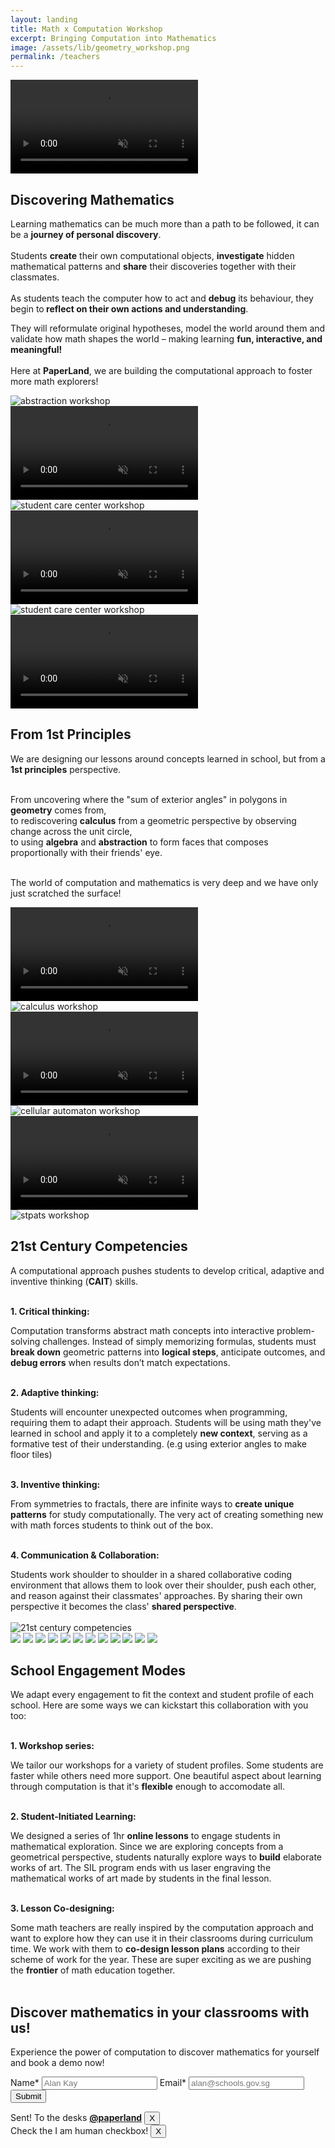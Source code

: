 ```yaml
---
layout: landing
title: Math x Computation Workshop
excerpt: Bringing Computation into Mathematics
image: /assets/lib/geometry_workshop.png
permalink: /teachers
---
```

<!-- hero section -->
<section class="h-[44vh] sm:h-[56vh]">
  <video class="absolute top-0 left-0 w-screen h-[44vh] object-cover brightness-[40%] -z-10 sm:h-[56vh]" src="/assets/lib/landing/hero_video.mp4" alt="Math x Computation hero video" autoplay loop muted playsinline />

  <div class="flex flex-col items-center justify-center">
    <h1 class="text-6xl tracking-tighter text-center font-paperlang lg:text-9xl">PaperLand.</h1>
    <div class="my-8 text-center text-white">Discover Mathematics through Computation</div>
    <br>
    <a href="/teachers#register" class="px-4 py-2 ml-2 rounded-md bg-primary internal-link">Enquire now</a>
  </div>
</section>


<!-- Discovering mathematics section -->
<section class="mb-8 lg:mx-60">
<h2 class="my-8 text-3xl font-bold lg:text-4xl">Discovering Mathematics</h2>
Learning mathematics can be much more than a path to be followed, it can be a  <strong class="text-orange-950">journey of personal discovery</strong>.
<br>
<br> 
Students <strong class="text-orange-950">create</strong> their own computational objects,  <strong class="text-orange-950">investigate</strong> hidden mathematical patterns and <strong class="text-orange-950">share</strong> their discoveries together with their classmates.
<br>
<br>
 As students teach the computer how to act and <strong class="text-orange-950">debug</strong> its behaviour, they begin to<strong class="text-orange-950"> reflect on their own actions and understanding</strong>.
 
 They will reformulate original hypotheses, model the world around them and validate how math shapes the world – making learning <strong class="text-orange-950">fun, interactive, and meaningful!</strong> 
<br>
<br>
Here at <strong class="text-orange-950">PaperLand</strong>, we are building the computational approach to foster more math explorers!
<br>

</section>
<div class="grid grid-cols-1 gap-4 sm:grid-cols-2">
    <div class="hidden sm:grid sm:gap-4">
        <div>
            <img class="h-auto max-w-full rounded-lg" src="/assets/lib/landing/wan_workshop_16x9.jpg" alt="abstraction workshop">
        </div>
        <div>
            <video class="h-auto max-w-full rounded-lg" src="/assets/lib/landing/tree.mp4" alt="tree animation" autoplay loop muted playsinline />
        </div>
        <div>
            <img class="h-auto max-w-full rounded-lg" src="/assets/lib/landing/knowledge_park_16x9.webp" alt="student care center workshop">
        </div>
    </div>
    <div class="grid gap-4">
        <div>
            <video class="h-auto max-w-full rounded-lg" src="/assets/lib/landing/polygon.mp4" alt="shell animation" autoplay loop muted playsinline />
        </div>
        <div>
            <img class="h-auto max-w-full rounded-lg" src="/assets/lib/landing/senang_16x9.webp" alt="student care center workshop">
        </div>
        <div>
            <video class="h-auto max-w-full rounded-lg" src="/assets/lib/landing/shell.mp4" alt="polygon animation" autoplay loop muted playsinline />
        </div>
    </div>
</div>



<!-- 1st Principles section -->
<section class="mb-8 mt-36 lg:mx-60">
<h2 class="my-8 text-3xl font-bold lg:text-4xl">From 1st Principles</h2>

We are designing our lessons around concepts learned in school, but from a <strong class="text-orange-950">1st principles</strong> perspective.<br>
<br>

From uncovering where the "sum of exterior angles" in polygons in <strong class="text-orange-950">geometry</strong> comes from,<br>
to rediscovering <strong class="text-orange-950">calculus</strong> from a geometric perspective by observing change across the unit circle,<br>
to using <strong class="text-orange-950">algebra</strong> and <strong class="text-orange-950">abstraction</strong> to form faces that composes proportionally with their friends' eye.<br>
<br>

The world of computation and mathematics is very deep and we have only just scratched the surface!
</section>
<div class="grid grid-cols-1 gap-4 sm:grid-cols-2">
    <div class="hidden sm:grid sm:gap-4">
        <div>
            <video class="h-auto max-w-full rounded-lg" src="/assets/lib/landing/xsinx.mp4" alt="benz animation" autoplay loop muted playsinline />
        </div>
        <div>
            <img class="h-auto max-w-full rounded-lg" src="/assets/lib/landing/SUTD_calculus_16x9.jpg" alt="calculus workshop">
        </div>
        <div>
            <video class="h-auto max-w-full rounded-lg" src="/assets/lib/landing/benz.mp4" alt="xsin(x) animation" autoplay loop muted playsinline />
        </div>
    </div>
    <div class="grid gap-4">
        <div>
            <img class="h-auto max-w-full rounded-lg" src="/assets/lib/landing/ca_workshop_16x9.jpg" alt="cellular automaton workshop">
        </div>
        <div>
            <video class="h-auto max-w-full rounded-lg" src="/assets/lib/landing/unit_circle.mp4" alt="trigo unit circle animation" autoplay loop muted playsinline />
        </div>
        <div>
            <img class="h-auto max-w-full rounded-lg" src="/assets/lib/landing/stpats_discord_bot_workshop_16x9.jpg" alt="stpats workshop">
        </div>
    </div>
</div>



<!-- 21st Century Competencies section -->
<section class="my-36 lg:mx-60">
<h2 class="my-8 text-3xl font-bold lg:text-4xl">21st Century Competencies</h2>

A computational approach pushes students to develop critical, adaptive and inventive thinking (<strong class="text-orange-950">CAIT</strong>) skills.<br>
<br>

<strong class="text-orange-950">1. Critical thinking:</strong><br>
<div class="ml-5">
Computation transforms abstract math concepts into interactive problem-solving challenges. Instead of simply memorizing formulas, students must <strong class="text-orange-950">break down</strong> geometric patterns into <strong class="text-orange-950">logical steps</strong>, anticipate outcomes, and <strong class="text-orange-950">debug errors</strong> when results don’t match expectations.
</div>
<br>

<strong class="text-orange-950">2. Adaptive thinking:</strong><br>
<div class="ml-5">
Students will encounter unexpected outcomes when programming, requiring them to adapt their approach. Students will be using math they've learned in school and apply it to a completely <strong class="text-orange-950">new context</strong>, serving as a formative test of their understanding. (e.g using exterior angles to make floor tiles)
</div>
<br>

<strong class="text-orange-950">3. Inventive thinking:</strong><br>
<div class="ml-5">
From symmetries to fractals, there are infinite ways to <strong class="text-orange-950">create unique patterns</strong> for study computationally. The very act of creating something new with math forces students to think out of the box.
</div>
<br>

<strong class="text-orange-950">4. Communication & Collaboration:</strong><br>
<div class="ml-5">
Students work shoulder to shoulder in a shared collaborative coding environment that allows them to look over their shoulder, push each other, and reason against their classmates' approaches. By sharing their own perspective it becomes the class' <strong class="text-orange-950">shared perspective</strong>.
</div>
<div class="ml-5">

</div>
<br>

<img class="h-auto max-w-full rounded-lg" src="/assets/lib/landing/21cc.png" alt="21st century competencies">


</section>



<!-- School Engagement Modes section -->
<div class="relative w-full overflow-hidden">
    <!-- Left Fade -->
    <div class="absolute top-0 left-0 z-10 h-full pointer-events-none w-28 bg-gradient-to-r from-background to-transparent"></div>
    <!-- marquee -->
    <div class="flex space-x-8 animate-marquee whitespace-nowrap">
        <img src="assets/lib/school_logos/sutd_logo_grayscale.png" class="h-8 lg:h-32 no-border "/>
        <img src="assets/lib/school_logos/sst_logo_1x1_grayscale.png" class="h-16 lg:h-32 no-border"/>
        <img src="assets/lib/school_logos/stpats_logo_1x1_grayscale.png" class="h-16 lg:h-32 no-border"/>
        <img src="assets/lib/school_logos/huayi_logo_grayscale.png" class="h-16 lg:h-32 no-border"/>
        <img src="assets/lib/school_logos/zhonghua_logo_grayscale.png" class="h-16 lg:h-32 no-border"/>
        <img src="assets/lib/school_logos/cck_logo_1x1_grayscale.png" class="h-16 lg:h-32 no-border"/>
        <!-- Duplicated to create "endless" loop effect -->
        <img src="assets/lib/school_logos/sutd_logo_grayscale.png" class="h-8 lg:h-32 no-border "/>
        <img src="assets/lib/school_logos/sst_logo_1x1_grayscale.png" class="h-16 lg:h-32 no-border"/>
        <img src="assets/lib/school_logos/stpats_logo_1x1_grayscale.png" class="h-16 lg:h-32 no-border"/>
        <img src="assets/lib/school_logos/huayi_logo_grayscale.png" class="h-16 lg:h-32 no-border"/>
        <img src="assets/lib/school_logos/zhonghua_logo_grayscale.png" class="h-16 lg:h-32 no-border"/>
        <img src="assets/lib/school_logos/cck_logo_1x1_grayscale.png" class="h-16 lg:h-32 no-border"/>
    </div>
    <!-- Right Fade -->
    <div class="absolute top-0 right-0 h-full pointer-events-none w-28 bg-gradient-to-l from-background to-transparent"></div>
</div>
<section class=" lg:mx-60">
<h2 class="my-8 text-3xl font-bold lg:text-4xl">School Engagement Modes</h2>

We adapt every engagement to fit the context and student profile of each school. Here are some ways we can kickstart this collaboration with you too:<br>
<br>

<strong class="text-orange-950">1. Workshop series:</strong><br>
<div class="ml-5">
We tailor our workshops for a variety of student profiles. Some students are faster while others need more support. One beautiful aspect about learning through computation is that it's <strong class="text-orange-950">flexible</strong> enough to accomodate all.<br>
</div>
<br>

<strong class="text-orange-950">2. Student-Initiated Learning:</strong><br>
<div class="ml-5">
We designed a series of 1hr <strong class="text-orange-950">online lessons</strong> to engage students in mathematical exploration. Since we are exploring concepts from a geometrical perspective, students naturally explore ways to <strong class="text-orange-950">build</strong> elaborate works of art. The SIL program ends with us laser engraving the mathematical works of art made by students in the final lesson.<br>
</div>
<br>

<strong class="text-orange-950">3. Lesson Co-designing:</strong><br>
<div class="ml-5">
Some math teachers are really inspired by the computation approach and want to explore how they can use it in their classrooms during curriculum time. We work with them to <strong class="text-orange-950">co-design lesson plans</strong> according to their scheme of work for the year. These are super exciting as we are pushing the <strong class="text-orange-950">frontier</strong> of math education together.<br>
</div>
<br>

</section>





<!-- Form section -->
<section class="my-32 lg:mx-60" id="register">
<h2 class="my-8 text-3xl font-bold lg:text-4xl">Discover mathematics in your classrooms with us!</h2>

Experience the power of computation to discover mathematics for yourself and book a demo now!

<!-- Form -->
<form id="lettertopaperland" class="flex flex-col w-full p-6 my-8 space-y-4 rounded-lg shadow-lg bg-primary-light" accept-charset="UTF-8" action="https://india.fly.dev/proxy/apps/guru/teachers" method="POST">
  <!-- Name -->
  <label for="name-input" class="font-medium text-text">Name*</label>
  <input id="name-input" type="text" name="name" placeholder="Alan Kay" class="w-full p-2 border border-gray-300 rounded-md focus:outline-none focus:ring-2 focus:ring-primary" />
  <label for="email-input" class="font-medium text-gray-700">Email*</label>
  <input id="email-input" type="email" name="email" placeholder="alan@schools.gov.sg" class="w-full p-2 border border-gray-300 rounded-md focus:outline-none focus:ring-2 focus:ring-primary" />
  <input type="hidden" name="return_url" value="{{ page.url | absolute_url }}" />
  <input type="hidden" name="permalink" value="register" />
  <!-- Form submit button -->
  <div class="flex justify-center">
      <div class="h-captcha" data-sitekey="7688737e-8d00-4c1e-acdc-828ee1c02e08"></div>
  </div>
  <button type="submit" class="px-4 py-2 text-white rounded-md bg-primary hover:bg-orange-900 focus:outline-none focus:ring-2 focus:ring-orange-900">Submit</button>
</form>

<!-- Successful toast -->
<div class="fixed z-50 hidden bottom-4 right-4" id="toast-good">
  <div class="flex items-center p-4 text-green-700 bg-green-100 border border-green-400 rounded-md shadow-lg">
      <i class="mr-2 fa fa-check-circle"></i>
      <span>Sent! To the desks <a class="text-blue-600 underline" href="/about"><b>@paperland</b></a></span>
      <button class="ml-auto text-gray-500 hover:text-gray-700 focus:outline-none" onclick="document.getElementById('toast-good').style.display = 'none';">X</button>
  </div>
</div>

<!-- Failure toast -->
<div class="fixed z-50 hidden bottom-4 right-4" id="toast-bad">
  <div class="flex items-center p-4 text-red-700 bg-red-100 border border-red-400 rounded-md shadow-lg">
      <i class="mr-2 fa fa-check-circle"></i>
      <span>Check the I am human checkbox!</span>
      <button class="ml-auto text-gray-500 hover:text-gray-700 focus:outline-none" onclick="document.getElementById('toast-bad').style.display = 'none';">X</button>
  </div>
</div>
</section>




<script>
    // form script
    const urlParams = new URLSearchParams(window.location.search);
    if (urlParams.get('sent') == "true") {
        const element = document.getElementById('toast-good');
        element.style.display = 'block'; // Show the element
    } else if (urlParams.get('sent') == "false") {
        const element = document.getElementById('toast-bad');
        element.style.display = 'block'; // Show the element
    }
</script>
